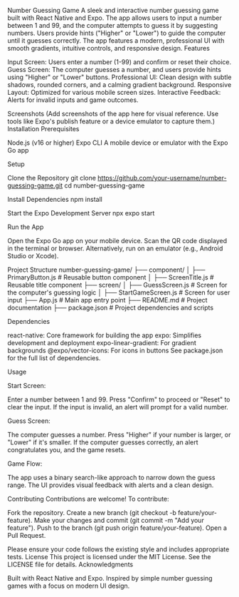 Number Guessing Game
A sleek and interactive number guessing game built with React Native and Expo. The app allows users to input a number between 1 and 99, and the computer attempts to guess it by suggesting numbers. Users provide hints ("Higher" or "Lower") to guide the computer until it guesses correctly. The app features a modern, professional UI with smooth gradients, intuitive controls, and responsive design.
Features

Input Screen: Users enter a number (1-99) and confirm or reset their choice.
Guess Screen: The computer guesses a number, and users provide hints using "Higher" or "Lower" buttons.
Professional UI: Clean design with subtle shadows, rounded corners, and a calming gradient background.
Responsive Layout: Optimized for various mobile screen sizes.
Interactive Feedback: Alerts for invalid inputs and game outcomes.

Screenshots
(Add screenshots of the app here for visual reference. Use tools like Expo's publish feature or a device emulator to capture them.)
Installation
Prerequisites

Node.js (v16 or higher)
Expo CLI
A mobile device or emulator with the Expo Go app

Setup

Clone the Repository
git clone https://github.com/your-username/number-guessing-game.git
cd number-guessing-game


Install Dependencies
npm install


Start the Expo Development Server
npx expo start


Run the App

Open the Expo Go app on your mobile device.
Scan the QR code displayed in the terminal or browser.
Alternatively, run on an emulator (e.g., Android Studio or Xcode).



Project Structure
number-guessing-game/
├── component/
│   ├── PrimaryButton.js    # Reusable button component
│   ├── ScreenTitle.js     # Reusable title component
├── screen/
│   ├── GuessScreen.js     # Screen for the computer's guessing logic
│   ├── StartGameScreen.js # Screen for user input
├── App.js                 # Main app entry point
├── README.md              # Project documentation
├── package.json           # Project dependencies and scripts

Dependencies

react-native: Core framework for building the app
expo: Simplifies development and deployment
expo-linear-gradient: For gradient backgrounds
@expo/vector-icons: For icons in buttons
See package.json for the full list of dependencies.

Usage

Start Screen:

Enter a number between 1 and 99.
Press "Confirm" to proceed or "Reset" to clear the input.
If the input is invalid, an alert will prompt for a valid number.


Guess Screen:

The computer guesses a number.
Press "Higher" if your number is larger, or "Lower" if it's smaller.
If the computer guesses correctly, an alert congratulates you, and the game resets.


Game Flow:

The app uses a binary search-like approach to narrow down the guess range.
The UI provides visual feedback with alerts and a clean design.



Contributing
Contributions are welcome! To contribute:

Fork the repository.
Create a new branch (git checkout -b feature/your-feature).
Make your changes and commit (git commit -m "Add your feature").
Push to the branch (git push origin feature/your-feature).
Open a Pull Request.

Please ensure your code follows the existing style and includes appropriate tests.
License
This project is licensed under the MIT License. See the LICENSE file for details.
Acknowledgments

Built with React Native and Expo.
Inspired by simple number guessing games with a focus on modern UI design.
